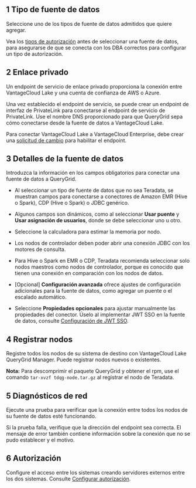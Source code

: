 1 Tipo de fuente de datos
-------------------------

Seleccione uno de los tipos de fuente de datos admitidos que quiere agregar.

Vea los [tipos de autorización](bbw1687364943833.md) antes de seleccionar una fuente de datos, para asegurarse de que se conecta con los DBA correctos para configurar un tipo de autorización.

2 Enlace privado
----------------

Un endpoint de servicio de enlace privado proporciona la conexión entre VantageCloud Lake y una cuenta de confianza de AWS o Azure.

Una vez establecido el endpoint de servicio, se puede crear un endpoint de interfaz de PrivateLink para conectarse al endpoint de servicio de PrivateLink. Use el nombre DNS proporcionado para que QueryGrid sepa cómo conectarse desde la fuente de datos a VantageCloud Lake.

Para conectar VantageCloud Lake a VantageCloud Enterprise, debe crear una [solicitud de cambio](yml1671157089031.md) para habilitar el endpoint.

3 Detalles de la fuente de datos
--------------------------------

Introduzca la información en los campos obligatorios para conectar una fuente de datos a QueryGrid.

-   Al seleccionar un tipo de fuente de datos que no sea Teradata, se muestran campos para conectarse a conectores de Amazon EMR (Hive o Spark), CDP (Hive o Spark) o JDBC genérico.

-   Algunos campos son dinámicos, como al seleccionar **Usar puente** y **Usar asignación de usuarios**, donde se debe seleccionar uno u otro.

-   Seleccione la calculadora para estimar la memoria por nodo.

-   Los nodos de controlador deben poder abrir una conexión JDBC con los motores de consulta.

-   Para Hive o Spark en EMR o CDP, Teradata recomienda seleccionar solo nodos maestros como nodos de controlador, porque es conocido que tienen una conexión en comparación con los nodos de datos.

-   \[Opcional\] **Configuración avanzada** ofrece ajustes de configuración adicionales para la fuente de datos, como agregar un puente o el escalado automático.

-   Seleccione **Propiedades opcionales** para ajustar manualmente las propiedades del conector. Úselo al implementar JWT SSO en la fuente de datos, consulte [Configuración de JWT SSO](esw1713987246219.md).

4 Registrar nodos
-----------------

Registre todos los nodos de su sistema de destino con VantageCloud Lake QueryGrid Manager. Puede registrar nodos nuevos o existentes.

**Nota:** Para descomprimir el paquete QueryGrid y obtener el rpm, use el comando `tar-xvzf tdqg-node.tar.gz` al registrar el nodo de Teradata.

5 Diagnósticos de red
---------------------

Ejecute una prueba para verificar que la conexión entre todos los nodos de su fuente de datos esté funcionando.

Si la prueba falla, verifique que la dirección del endpoint sea correcta. El mensaje de error también contiene información sobre la conexión que no se pudo establecer y el motivo.

6 Autorización
--------------

Configure el acceso entre los sistemas creando servidores externos entre los dos sistemas. Consulte [Configurar autorización](bbw1687364943833.md).
